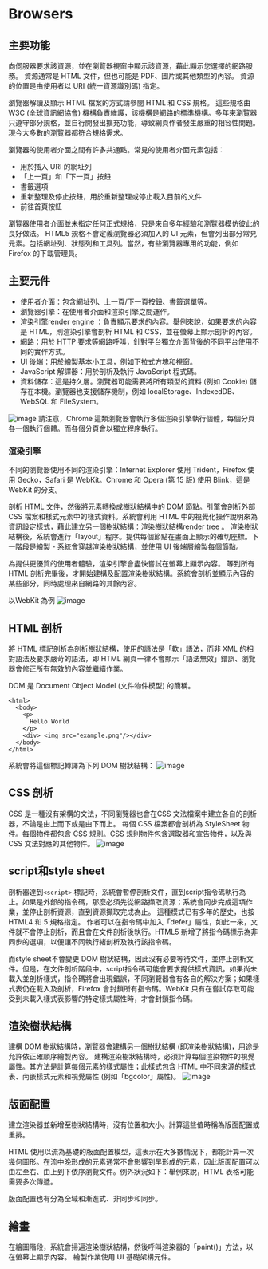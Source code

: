 # Browsers
## 主要功能
向伺服器要求該資源，並在瀏覽器視窗中顯示該資源，藉此顯示您選擇的網路服務。 資源通常是 HTML 文件，但也可能是 PDF、圖片或其他類型的內容。 資源的位置是由使用者以 URI (統一資源識別碼) 指定。

瀏覽器解讀及顯示 HTML 檔案的方式請參閱 HTML 和 CSS 規格。 這些規格由 W3C (全球資訊網協會) 機構負責維護，該機構是網路的標準機構。多年來瀏覽器只遵守部分規格，並自行開發出擴充功能，導致網頁作者發生嚴重的相容性問題。現今大多數的瀏覽器都符合規格需求。

瀏覽器的使用者介面之間有許多共通點。常見的使用者介面元素包括：

* 用於插入 URI 的網址列
* 「上一頁」和「下一頁」按鈕
* 書籤選項
* 重新整理及停止按鈕，用於重新整理或停止載入目前的文件
* 前往首頁按鈕

瀏覽器使用者介面並未指定任何正式規格，只是來自多年經驗和瀏覽器模仿彼此的良好做法。 HTML5 規格不會定義瀏覽器必須加入的 UI 元素，但會列出部分常見元素。包括網址列、狀態列和工具列。當然，有些瀏覽器專用的功能，例如 Firefox 的下載管理員。
## 主要元件
* 使用者介面：包含網址列、上一頁/下一頁按鈕、書籤選單等。
* 瀏覽器引擎：在使用者介面和渲染引擎之間運作。
* 渲染引擎render engine ：負責顯示要求的內容。舉例來說，如果要求的內容是 HTML，則渲染引擎會剖析 HTML 和 CSS，並在螢幕上顯示剖析的內容。
* 網路：用於 HTTP 要求等網路呼叫，針對平台獨立介面背後的不同平台使用不同的實作方式。
* UI 後端：用於繪製基本小工具，例如下拉式方塊和視窗。
* JavaScript 解譯器：用於剖析及執行 JavaScript 程式碼。
* 資料儲存：這是持久層。瀏覽器可能需要將所有類型的資料 (例如 Cookie) 儲存在本機。瀏覽器也支援儲存機制，例如 localStorage、IndexedDB、WebSQL 和 FileSystem。

![image](images/browser.png)
請注意，Chrome 這類瀏覽器會執行多個渲染引擎執行個體，每個分頁各一個執行個體。而各個分頁會以獨立程序執行。
### 渲染引擎
不同的瀏覽器使用不同的渲染引擎：Internet Explorer 使用 Trident，Firefox 使用 Gecko，Safari 是 WebKit。Chrome 和 Opera (第 15 版) 使用 Blink，這是 WebKit 的分支。

剖析 HTML 文件，然後將元素轉換成樹狀結構中的 DOM 節點。引擎會剖析外部 CSS 檔案和樣式元素中的樣式資料。系統會利用 HTML 中的視覺化操作說明來為資訊設定樣式，藉此建立另一個樹狀結構：渲染樹狀結構render tree 。
渲染樹狀結構後，系統會進行「layout」程序。提供每個節點在畫面上顯示的確切座標。下一階段是繪製 - 系統會穿越渲染樹狀結構，並使用 UI 後端層繪製每個節點。

為提供更優質的使用者體驗，渲染引擎會盡快嘗試在螢幕上顯示內容。 等到所有 HTML 剖析完畢後，才開始建構及配置渲染樹狀結構。系統會剖析並顯示內容的某些部分，同時處理來自網路的其餘內容。

以WebKit 為例
![image](images/DOM.png)
## HTML 剖析
將 HTML 標記剖析為剖析樹狀結構，使用的語法是「軟」語法，而非 XML 的相對語法及要求嚴苛的語法，即 HTML 網頁一律不會顯示「語法無效」錯誤、瀏覽器會修正所有無效的內容並繼續作業。

DOM 是 Document Object Model (文件物件模型) 的簡稱。
```
<html>
  <body>
    <p>
      Hello World
    </p>
    <div> <img src="example.png"/></div>
  </body>
</html>
```
系統會將這個標記轉譯為下列 DOM 樹狀結構：
![image](images/DOMTree.png)
## CSS 剖析
CSS 是一種沒有架構的文法，不同瀏覽器也會在CSS 文法檔案中建立各自的剖析器，不論是由上而下或是由下而上。
每個 CSS 檔案都會剖析為 StyleSheet 物件。每個物件都包含 CSS 規則。CSS 規則物件包含選取器和宣告物件，以及與 CSS 文法對應的其他物件。
![image](images/css.png)

## script和style sheet
剖析器達到`<script>` 標記時，系統會暫停剖析文件，直到script指令碼執行為止。如果是外部的指令碼，那麼必須先從網路擷取資源；系統會同步完成這項作業，並停止剖析資源，直到資源擷取完成為止。 這種模式已有多年的歷史，也按 HTML4 和 5 規格指定。 作者可以在指令碼中加入「defer」屬性，如此一來，文件就不會停止剖析，而且會在文件剖析後執行。HTML5 新增了將指令碼標示為非同步的選項，以便讓不同執行緒剖析及執行該指令碼。

而style sheet不會變更 DOM 樹狀結構，因此沒有必要等待文件，並停止剖析文件。但是，在文件剖析階段中，script指令碼可能會要求提供樣式資訊。如果尚未載入並剖析樣式，指令碼將會出現錯誤，不同瀏覽器會有各自的解決方案；如果樣式表仍在載入及剖析，Firefox 會封鎖所有指令碼。WebKit 只有在嘗試存取可能受到未載入樣式表影響的特定樣式屬性時，才會封鎖指令碼。

## 渲染樹狀結構
建構 DOM 樹狀結構時，瀏覽器會建構另一個樹狀結構 (即渲染樹狀結構)，用途是允許依正確順序繪製內容。
建構渲染樹狀結構時，必須計算每個渲染物件的視覺屬性。其方法是計算每個元素的樣式屬性；此樣式包含 HTML 中不同來源的樣式表、內嵌樣式元素和視覺屬性 (例如「bgcolor」屬性)。
![image](images/renderTree.png)
## 版面配置
建立渲染器並新增至樹狀結構時，沒有位置和大小。計算這些值時稱為版面配置或重排。

HTML 使用以流為基礎的版面配置模型，這表示在大多數情況下，都能計算一次幾何圖形。在流中晚形成的元素通常不會影響到早形成的元素，因此版面配置可以由左至右、由上到下依序瀏覽文件。例外狀況如下：舉例來說，HTML 表格可能需要多次傳遞。

版面配置也有分為全域和漸進式、非同步和同步。
## 繪畫
在繪圖階段，系統會掃遍渲染樹狀結構，然後呼叫渲染器的「paint()」方法，以在螢幕上顯示內容。 繪製作業使用 UI 基礎架構元件。